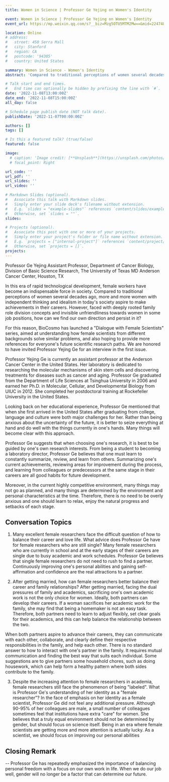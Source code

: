 ```yaml
---
title: Women in Science | Professor Ge Yejing on Women's Identity

event: Women in Science | Professor Ge Yejing on Women's Identity
event_url: https://mp.weixin.qq.com/s?__biz=Mzg5OTU5MTM2Mw==&mid=2247484167&idx=1&sn=b841f604ea90cf57d9c074948d4bee57&chksm=c051beabf72637bd18e8d854a4aa0554561605508b59bf5d9e37e8086a04206620d0450af8eb#rd

location: Online
# address:
#   street: 450 Serra Mall
#   city: Stanford
#   region: CA
#   postcode: '94305'
#   country: United States

summary: Women in Science - Women's Identity
abstract: 'Compared to traditional perceptions of women several decades ago, more and more women with independent thinking and idealism in today's society aspire to make achievements in their careers. However, faced with deeply rooted family role division concepts and invisible unfriendliness towards women in some job positions, how can we find our own direction and persist in it?'

# Talk start and end times.
#   End time can optionally be hidden by prefixing the line with `#`.
date: '2022-11-08T13:00:00Z'
date_end: '2022-11-08T15:00:00Z'
all_day: false

# Schedule page publish date (NOT talk date).
publishDate: '2022-11-07T00:00:00Z'

authors: []
tags: []

# Is this a featured talk? (true/false)
featured: false

image:
  # caption: 'Image credit: [**Unsplash**](https://unsplash.com/photos/bzdhc5b3Bxs)'
  # focal_point: Right

url_code: ''
url_pdf: ''
url_slides: ''
url_video: ''

# Markdown Slides (optional).
#   Associate this talk with Markdown slides.
#   Simply enter your slide deck's filename without extension.
#   E.g. `slides = "example-slides"` references `content/slides/example-slides.md`.
#   Otherwise, set `slides = ""`.
slides:

# Projects (optional).
#   Associate this post with one or more of your projects.
#   Simply enter your project's folder or file name without extension.
#   E.g. `projects = ["internal-project"]` references `content/project/deep-learning/index.md`.
#   Otherwise, set `projects = []`.
projects:
---
```

Professor Ge Yejing
Assistant Professor, Department of Cancer Biology, Division of Basic Science Research, The University of Texas MD Anderson Cancer Center, Houston, TX

In this era of rapid technological development, female workers have become an indispensable force in society. Compared to traditional perceptions of women several decades ago, more and more women with independent thinking and idealism in today's society aspire to make achievements in their careers. However, faced with deeply rooted family role division concepts and invisible unfriendliness towards women in some job positions, how can we find our own direction and persist in it?

For this reason, BioCosmo has launched a "Dialogue with Female Scientists" series, aimed at understanding how female scientists from different backgrounds solve similar problems, and also hoping to provide more references for everyone's future scientific research paths. We are honored to have invited Professor Yejing Ge for an interview in the first issue.

Professor Yejing Ge is currently an assistant professor at the Anderson Cancer Center in the United States. Her laboratory is dedicated to researching the molecular mechanisms of skin stem cells and discovering treatments for diseases such as cancer and aging. Professor Ge graduated from the Department of Life Sciences at Tsinghua University in 2006 and earned her Ph.D. in Molecular, Cellular, and Developmental Biology from UIUC in 2012. She completed her postdoctoral training at Rockefeller University in the United States.

Looking back on her educational experience, Professor Ge mentioned that when she first arrived in the United States after graduating from college, language and culture were both major challenges for her. Rather than being anxious about the uncertainty of the future, it is better to seize everything at hand and do well with the things currently in one's hands. Many things will become clear with this approach.

Professor Ge suggests that when choosing one's research, it is best to be guided by one's own research interests. From being a student to becoming a laboratory director, Professor Ge believes that one must learn to constantly summarize, review, and learn from others. Summarizing one's current achievements, reviewing areas for improvement during the process, and learning from colleagues or predecessors at the same stage in their careers are all good habits for future development.

Moreover, in the current highly competitive environment, many things may not go as planned, and many things are determined by the environment and personal characteristics at the time. Therefore, there is no need to be overly anxious and one should learn to relax, enjoy the natural progress and setbacks of each stage.

## Conversation Topics

1. Many excellent female researchers face the difficult question of how to balance their career and love life. What advice does Professor Ge have for female researchers who are still single?
Many female researchers who are currently in school and at the early stages of their careers are single due to busy academic and work schedules. Professor Ge believes that single female researchers do not need to rush to find a partner. Continuously improving one's personal abilities and gaining self-affirmation and confidence are the real attractions to a partner.

2. After getting married, how can female researchers better balance their career and family relationships?
After getting married, facing the dual pressures of family and academics, sacrificing one's own academic work is not the only choice for women. Ideally, both partners can develop their careers. If a woman sacrifices her academic work for the family, she may find that being a homemaker is not an easy task. Therefore, both partners need to learn to adjust flexibly, set clear goals for their academics, and this can help balance the relationship between the two.

When both partners aspire to advance their careers, they can communicate with each other, collaborate, and clearly define their respective responsibilities in the family, and help each other. There is no standard answer to how to interact with one's partner in the family. It requires mutual communication and finding the best way that suits each individual. Some suggestions are to give partners some household chores, such as doing housework, which can help form a healthy pattern where both sides contribute to the family.

3. Despite the increasing attention to female researchers in academia, female researchers still face the phenomenon of being "labeled". What is Professor Ge's understanding of her identity as a "female researcher"?
In the face of emphasis on her identity as a female scientist, Professor Ge did not feel any additional pressure. Although 90-95% of her colleagues are male, a small number of colleagues sometimes feel that institutions have extra "care" for women. She believes that a truly equal environment should not be determined by gender, but should focus on science itself. Being in an era where female scientists are getting more and more attention is actually lucky. As a scientist, we should focus on improving our personal abilities

## Closing Remark 
-- Professor Ge has repeatedly emphasized the importance of balancing personal freedom with a focus on our own work in life. When we do our job well, gender will no longer be a factor that can determine our future.


